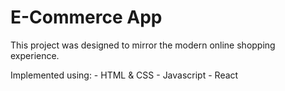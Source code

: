 # E-Commerce App

This project was designed to mirror the modern online shopping experience.

Implemented using:
    - HTML & CSS
    - Javascript
    - React